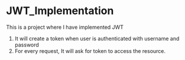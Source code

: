 # JWT_Implementation
This is a project where I have implemented JWT 
1. It will create a token when user is authenticated with username and password
2. For every request, It will ask for token to access the resource.
